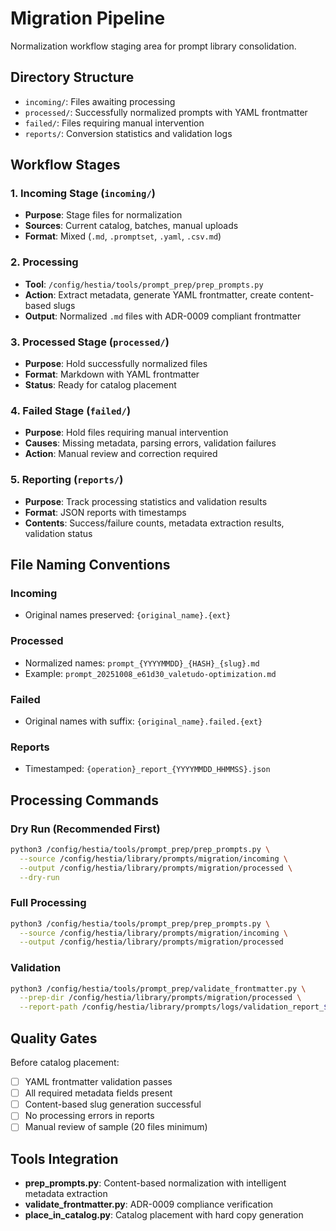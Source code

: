 # Migration Pipeline

Normalization workflow staging area for prompt library consolidation.

## Directory Structure

- `incoming/`: Files awaiting processing
- `processed/`: Successfully normalized prompts with YAML frontmatter
- `failed/`: Files requiring manual intervention
- `reports/`: Conversion statistics and validation logs

## Workflow Stages

### 1. Incoming Stage (`incoming/`)
- **Purpose**: Stage files for normalization
- **Sources**: Current catalog, batches, manual uploads
- **Format**: Mixed (`.md`, `.promptset`, `.yaml`, `.csv.md`)

### 2. Processing
- **Tool**: `/config/hestia/tools/prompt_prep/prep_prompts.py`
- **Action**: Extract metadata, generate YAML frontmatter, create content-based slugs
- **Output**: Normalized `.md` files with ADR-0009 compliant frontmatter

### 3. Processed Stage (`processed/`)
- **Purpose**: Hold successfully normalized files
- **Format**: Markdown with YAML frontmatter
- **Status**: Ready for catalog placement

### 4. Failed Stage (`failed/`)
- **Purpose**: Hold files requiring manual intervention
- **Causes**: Missing metadata, parsing errors, validation failures
- **Action**: Manual review and correction required

### 5. Reporting (`reports/`)
- **Purpose**: Track processing statistics and validation results
- **Format**: JSON reports with timestamps
- **Contents**: Success/failure counts, metadata extraction results, validation status

## File Naming Conventions

### Incoming
- Original names preserved: `{original_name}.{ext}`

### Processed  
- Normalized names: `prompt_{YYYYMMDD}_{HASH}_{slug}.md`
- Example: `prompt_20251008_e61d30_valetudo-optimization.md`

### Failed
- Original names with suffix: `{original_name}.failed.{ext}`

### Reports
- Timestamped: `{operation}_report_{YYYYMMDD_HHMMSS}.json`

## Processing Commands

### Dry Run (Recommended First)
```bash
python3 /config/hestia/tools/prompt_prep/prep_prompts.py \
  --source /config/hestia/library/prompts/migration/incoming \
  --output /config/hestia/library/prompts/migration/processed \
  --dry-run
```

### Full Processing
```bash
python3 /config/hestia/tools/prompt_prep/prep_prompts.py \
  --source /config/hestia/library/prompts/migration/incoming \
  --output /config/hestia/library/prompts/migration/processed
```

### Validation
```bash
python3 /config/hestia/tools/prompt_prep/validate_frontmatter.py \
  --prep-dir /config/hestia/library/prompts/migration/processed \
  --report-path /config/hestia/library/prompts/logs/validation_report_$(date +%Y%m%d_%H%M%S).json
```

## Quality Gates

Before catalog placement:
- [ ] YAML frontmatter validation passes
- [ ] All required metadata fields present
- [ ] Content-based slug generation successful
- [ ] No processing errors in reports
- [ ] Manual review of sample (20 files minimum)

## Tools Integration

- **prep_prompts.py**: Content-based normalization with intelligent metadata extraction
- **validate_frontmatter.py**: ADR-0009 compliance verification
- **place_in_catalog.py**: Catalog placement with hard copy generation